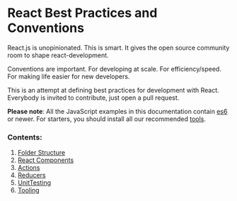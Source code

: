 # React Best Practices and Conventions

React.js is unopinionated. This is smart. It gives the open source community room to shape react-development.

Conventions are important. For developing at scale. For efficiency/speed. For making life easier for new developers.

This is an attempt at defining best practices for development with React. Everybody is invited to contribute, just open a pull request.

__Please note__: All the JavaScript examples in this documentation contain [es6](http://es6-features.org/) or newer.
For starters, you should install all our recommended [tools](Tooling).

### Contents:

1. [Folder Structure](FolderStructure.md)
2. [React Components](ReactComponents.md)
3. [Actions](Actions.md)
4. [Reducers](Reducers.md)
5. [UnitTesting](UnitTesting.md)
6. [Tooling](Tooling.md)
